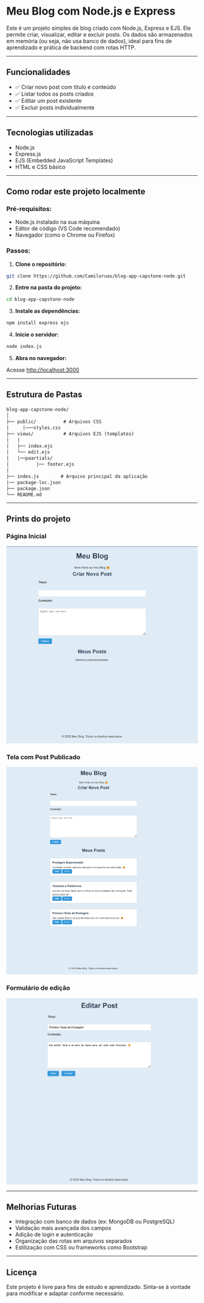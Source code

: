 
# Meu Blog com Node.js e Express

Este é um projeto simples de blog criado com Node.js, Express e EJS. Ele permite criar, visualizar, editar e excluir posts. Os dados são armazenados em memória (ou seja, não usa banco de dados), ideal para fins de aprendizado e prática de backend com rotas HTTP.

---

## Funcionalidades

- ✅ Criar novo post com título e conteúdo
- ✅ Listar todos os posts criados
- ✅ Editar um post existente
- ✅ Excluir posts individualmente

---

## Tecnologias utilizadas

- Node.js
- Express.js
- EJS (Embedded JavaScript Templates)
- HTML e CSS básico

---

## Como rodar este projeto localmente

### Pré-requisitos:
- Node.js instalado na sua máquina
- Editor de código (VS Code recomendado)
- Navegador (como o Chrome ou Firefox)

### Passos:

1. **Clone o repositório:**

```bash
git clone https://github.com/Camiloruas/blog-app-capstone-node.git
```

2. **Entre na pasta do projeto:**

```bash
cd blog-app-capstone-node
```

3. **Instale as dependências:**

```bash
npm install express ejs
```

4. **Inicie o servidor:**

```bash
node index.js
```

5. **Abra no navegador:**

Acesse [http://localhost:3000](http://localhost:3000)

---

## Estrutura de Pastas

```
blog-app-capstone-node/
│
├── public/          # Arquivos CSS 
|     |───styles.css
├── views/           # Arquivos EJS (templates)
│   |
|   ├── index.ejs
│   └── edit.ejs
|   |──paartials/
|          |── footer.ejs           
|
├── index.js        # Arquivo principal da aplicação
|── package-loc.json
├── package.json
└── README.md
```

---

## Prints do projeto

### Página Inicial
![Página inicial](./Prints/Tela-Principal.png)

### Tela com Post Publicado
![Página de edição](./Prints/Post-Publicado.png)

### Formulário de edição
![Página de edição](./Prints/Editar.png)


---

## Melhorias Futuras

- Integração com banco de dados (ex: MongoDB ou PostgreSQL)
- Validação mais avançada dos campos
- Adição de login e autenticação
- Organização das rotas em arquivos separados
- Estilização com CSS ou frameworks como Bootstrap

---

## Licença

Este projeto é livre para fins de estudo e aprendizado. Sinta-se à vontade para modificar e adaptar conforme necessário.


